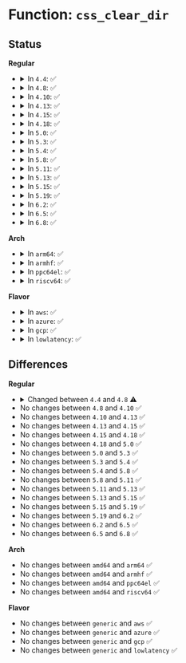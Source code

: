 # Function: <code>css_clear_dir</code>

## Status
<b>Regular</b>
<ul>
<li>
<details>
<summary>In <code>4.4</code>: ✅</summary>

```c
void css_clear_dir(struct cgroup_subsys_state *css, struct cgroup *cgrp_override);
```

**Collision:** Unique Static

**Inline:** No

**Transformation:** False

**Instances:**

```
In kernel/cgroup.c (ffffffff81113d00)
Location: kernel/cgroup.c:1439
Inline: False
Direct callers:
  - kernel/cgroup.c:rebind_subsystems
  - kernel/cgroup.c:rebind_subsystems
  - kernel/cgroup.c:kill_css
  - kernel/cgroup.c:create_css
  - kernel/cgroup.c:cgroup_subtree_control_write
  - kernel/cgroup.c:cgroup_subtree_control_write
```
**Symbols:**

```
ffffffff81113d00-ffffffff81113d68: css_clear_dir (STB_LOCAL)
```
</details>
</li>
<li>
<details>
<summary>In <code>4.8</code>: ✅</summary>

```c
void css_clear_dir(struct cgroup_subsys_state *css);
```

**Collision:** Unique Static

**Inline:** No

**Transformation:** False

**Instances:**

```
In kernel/cgroup.c (ffffffff8111bf10)
Location: kernel/cgroup.c:1499
Inline: False
Direct callers:
  - kernel/cgroup.c:kill_css
  - kernel/cgroup.c:cgroup_apply_control_disable
```
**Symbols:**

```
ffffffff8111bf10-ffffffff8111bf7b: css_clear_dir (STB_LOCAL)
```
</details>
</li>
<li>
<details>
<summary>In <code>4.10</code>: ✅</summary>

```c
void css_clear_dir(struct cgroup_subsys_state *css);
```

**Collision:** Unique Static

**Inline:** No

**Transformation:** False

**Instances:**

```
In kernel/cgroup.c (ffffffff81124250)
Location: kernel/cgroup.c:1504
Inline: False
Direct callers:
  - kernel/cgroup.c:kill_css
  - kernel/cgroup.c:cgroup_apply_control_disable
```
**Symbols:**

```
ffffffff81124250-ffffffff811242bb: css_clear_dir (STB_LOCAL)
```
</details>
</li>
<li>
<details>
<summary>In <code>4.13</code>: ✅</summary>

```c
void css_clear_dir(struct cgroup_subsys_state *css);
```

**Collision:** Unique Static

**Inline:** No

**Transformation:** False

**Instances:**

```
In kernel/cgroup/cgroup.c (ffffffff81123800)
Location: kernel/cgroup/cgroup.c:1395
Inline: False
Direct callers:
  - kernel/cgroup/cgroup.c:kill_css
  - kernel/cgroup/cgroup.c:cgroup_apply_control_disable
```
**Symbols:**

```
ffffffff81123800-ffffffff8112386c: css_clear_dir (STB_LOCAL)
```
</details>
</li>
<li>
<details>
<summary>In <code>4.15</code>: ✅</summary>

```c
void css_clear_dir(struct cgroup_subsys_state *css);
```

**Collision:** Unique Static

**Inline:** No

**Transformation:** False

**Instances:**

```
In kernel/cgroup/cgroup.c (ffffffff8112f6a0)
Location: kernel/cgroup/cgroup.c:1566
Inline: False
Direct callers:
  - kernel/cgroup/cgroup.c:kill_css
  - kernel/cgroup/cgroup.c:cgroup_apply_control_disable
```
**Symbols:**

```
ffffffff8112f6a0-ffffffff8112f70c: css_clear_dir (STB_LOCAL)
```
</details>
</li>
<li>
<details>
<summary>In <code>4.18</code>: ✅</summary>

```c
void css_clear_dir(struct cgroup_subsys_state *css);
```

**Collision:** Unique Static

**Inline:** No

**Transformation:** False

**Instances:**

```
In kernel/cgroup/cgroup.c (ffffffff8113db60)
Location: kernel/cgroup/cgroup.c:1571
Inline: False
Direct callers:
  - kernel/cgroup/cgroup.c:cgroup_destroy_locked
  - kernel/cgroup/cgroup.c:kill_css
  - kernel/cgroup/cgroup.c:cgroup_apply_control_disable
```
**Symbols:**

```
ffffffff8113db60-ffffffff8113dbfe: css_clear_dir (STB_LOCAL)
```
</details>
</li>
<li>
<details>
<summary>In <code>5.0</code>: ✅</summary>

```c
void css_clear_dir(struct cgroup_subsys_state *css);
```

**Collision:** Unique Static

**Inline:** No

**Transformation:** False

**Instances:**

```
In kernel/cgroup/cgroup.c (ffffffff81149550)
Location: kernel/cgroup/cgroup.c:1609
Inline: False
Direct callers:
  - kernel/cgroup/cgroup.c:cgroup_destroy_locked
  - kernel/cgroup/cgroup.c:kill_css
  - kernel/cgroup/cgroup.c:cgroup_apply_control_disable
```
**Symbols:**

```
ffffffff81149550-ffffffff811495ee: css_clear_dir (STB_LOCAL)
```
</details>
</li>
<li>
<details>
<summary>In <code>5.3</code>: ✅</summary>

```c
void css_clear_dir(struct cgroup_subsys_state *css);
```

**Collision:** Unique Static

**Inline:** No

**Transformation:** False

**Instances:**

```
In kernel/cgroup/cgroup.c (ffffffff81154970)
Location: kernel/cgroup/cgroup.c:1650
Inline: False
Direct callers:
  - kernel/cgroup/cgroup.c:cgroup_destroy_locked
  - kernel/cgroup/cgroup.c:kill_css
  - kernel/cgroup/cgroup.c:cgroup_apply_control_disable
```
**Symbols:**

```
ffffffff81154970-ffffffff81154a0e: css_clear_dir (STB_LOCAL)
```
</details>
</li>
<li>
<details>
<summary>In <code>5.4</code>: ✅</summary>

```c
void css_clear_dir(struct cgroup_subsys_state *css);
```

**Collision:** Unique Static

**Inline:** No

**Transformation:** False

**Instances:**

```
In kernel/cgroup/cgroup.c (ffffffff811605a0)
Location: kernel/cgroup/cgroup.c:1650
Inline: False
Direct callers:
  - kernel/cgroup/cgroup.c:cgroup_destroy_locked
  - kernel/cgroup/cgroup.c:kill_css
  - kernel/cgroup/cgroup.c:cgroup_apply_control_disable
```
**Symbols:**

```
ffffffff811605a0-ffffffff8116063e: css_clear_dir (STB_LOCAL)
```
</details>
</li>
<li>
<details>
<summary>In <code>5.8</code>: ✅</summary>

```c
void css_clear_dir(struct cgroup_subsys_state *css);
```

**Collision:** Unique Static

**Inline:** No

**Transformation:** False

**Instances:**

```
In kernel/cgroup/cgroup.c (ffffffff81171b30)
Location: kernel/cgroup/cgroup.c:1640
Inline: False
Direct callers:
  - kernel/cgroup/cgroup.c:cgroup_destroy_locked
  - kernel/cgroup/cgroup.c:cgroup_destroy_locked
  - kernel/cgroup/cgroup.c:cgroup_apply_control_disable
  - kernel/cgroup/cgroup.c:cgroup_apply_control_disable
```
**Symbols:**

```
ffffffff81171b30-ffffffff81171bce: css_clear_dir (STB_LOCAL)
```
</details>
</li>
<li>
<details>
<summary>In <code>5.11</code>: ✅</summary>

```c
void css_clear_dir(struct cgroup_subsys_state *css);
```

**Collision:** Unique Static

**Inline:** No

**Transformation:** False

**Instances:**

```
In kernel/cgroup/cgroup.c (ffffffff8116e7a0)
Location: kernel/cgroup/cgroup.c:1637
Inline: False
Direct callers:
  - kernel/cgroup/cgroup.c:cgroup_destroy_locked
  - kernel/cgroup/cgroup.c:cgroup_destroy_locked
  - kernel/cgroup/cgroup.c:cgroup_apply_control_disable
  - kernel/cgroup/cgroup.c:cgroup_apply_control_disable
```
**Symbols:**

```
ffffffff8116e7a0-ffffffff8116e83e: css_clear_dir (STB_LOCAL)
```
</details>
</li>
<li>
<details>
<summary>In <code>5.13</code>: ✅</summary>

```c
void css_clear_dir(struct cgroup_subsys_state *css);
```

**Collision:** Unique Static

**Inline:** No

**Transformation:** False

**Instances:**

```
In kernel/cgroup/cgroup.c (ffffffff8116f5d0)
Location: kernel/cgroup/cgroup.c:1638
Inline: False
Direct callers:
  - kernel/cgroup/cgroup.c:cgroup_destroy_locked
  - kernel/cgroup/cgroup.c:cgroup_destroy_locked
  - kernel/cgroup/cgroup.c:cgroup_apply_control_disable
  - kernel/cgroup/cgroup.c:cgroup_apply_control_disable
```
**Symbols:**

```
ffffffff8116f5d0-ffffffff8116f66d: css_clear_dir (STB_LOCAL)
```
</details>
</li>
<li>
<details>
<summary>In <code>5.15</code>: ✅</summary>

```c
void css_clear_dir(struct cgroup_subsys_state *css);
```

**Collision:** Unique Static

**Inline:** No

**Transformation:** False

**Instances:**

```
In kernel/cgroup/cgroup.c (ffffffff811957e0)
Location: kernel/cgroup/cgroup.c:1669
Inline: False
Direct callers:
  - kernel/cgroup/cgroup.c:cgroup_destroy_locked
  - kernel/cgroup/cgroup.c:cgroup_destroy_locked
  - kernel/cgroup/cgroup.c:cgroup_apply_control_disable
  - kernel/cgroup/cgroup.c:cgroup_apply_control_disable
```
**Symbols:**

```
ffffffff811957e0-ffffffff8119587d: css_clear_dir (STB_LOCAL)
```
</details>
</li>
<li>
<details>
<summary>In <code>5.19</code>: ✅</summary>

```c
void css_clear_dir(struct cgroup_subsys_state *css);
```

**Collision:** Unique Static

**Inline:** No

**Transformation:** False

**Instances:**

```
In kernel/cgroup/cgroup.c (ffffffff811c1ff0)
Location: kernel/cgroup/cgroup.c:1672
Inline: False
Direct callers:
  - kernel/cgroup/cgroup.c:cgroup_destroy_locked
  - kernel/cgroup/cgroup.c:cgroup_destroy_locked
  - kernel/cgroup/cgroup.c:cgroup_apply_control_disable
  - kernel/cgroup/cgroup.c:cgroup_apply_control_disable
```
**Symbols:**

```
ffffffff811c1ff0-ffffffff811c20a9: css_clear_dir (STB_LOCAL)
```
</details>
</li>
<li>
<details>
<summary>In <code>6.2</code>: ✅</summary>

```c
void css_clear_dir(struct cgroup_subsys_state *css);
```

**Collision:** Unique Static

**Inline:** No

**Transformation:** False

**Instances:**

```
In kernel/cgroup/cgroup.c (ffffffff812084c0)
Location: kernel/cgroup/cgroup.c:1706
Inline: False
Direct callers:
  - kernel/cgroup/cgroup.c:cgroup_destroy_locked
  - kernel/cgroup/cgroup.c:cgroup_destroy_locked
  - kernel/cgroup/cgroup.c:cgroup_apply_control_disable
  - kernel/cgroup/cgroup.c:cgroup_apply_control_disable
```
**Symbols:**

```
ffffffff812084c0-ffffffff812085a2: css_clear_dir (STB_LOCAL)
```
</details>
</li>
<li>
<details>
<summary>In <code>6.5</code>: ✅</summary>

```c
void css_clear_dir(struct cgroup_subsys_state *css);
```

**Collision:** Unique Static

**Inline:** No

**Transformation:** False

**Instances:**

```
In kernel/cgroup/cgroup.c (ffffffff8121dc60)
Location: kernel/cgroup/cgroup.c:1700
Inline: False
Direct callers:
  - kernel/cgroup/cgroup.c:cgroup_destroy_locked
  - kernel/cgroup/cgroup.c:cgroup_destroy_locked
  - kernel/cgroup/cgroup.c:cgroup_apply_control_disable
  - kernel/cgroup/cgroup.c:cgroup_apply_control_disable
```
**Symbols:**

```
ffffffff8121dc60-ffffffff8121dd42: css_clear_dir (STB_LOCAL)
```
</details>
</li>
<li>
<details>
<summary>In <code>6.8</code>: ✅</summary>

```c
void css_clear_dir(struct cgroup_subsys_state *css);
```

**Collision:** Unique Static

**Inline:** No

**Transformation:** False

**Instances:**

```
In kernel/cgroup/cgroup.c (ffffffff812358d0)
Location: kernel/cgroup/cgroup.c:1695
Inline: False
Direct callers:
  - kernel/cgroup/cgroup.c:cgroup_destroy_locked
  - kernel/cgroup/cgroup.c:cgroup_destroy_locked
  - kernel/cgroup/cgroup.c:cgroup_apply_control_disable
  - kernel/cgroup/cgroup.c:cgroup_apply_control_disable
```
**Symbols:**

```
ffffffff812358d0-ffffffff812359b2: css_clear_dir (STB_LOCAL)
```
</details>
</li>
</ul>
<b>Arch</b>
<ul>
<li>
<details>
<summary>In <code>arm64</code>: ✅</summary>

```c
void css_clear_dir(struct cgroup_subsys_state *css);
```

**Collision:** Unique Static

**Inline:** No

**Transformation:** False

**Instances:**

```
In kernel/cgroup/cgroup.c (ffff8000101d1120)
Location: kernel/cgroup/cgroup.c:1650
Inline: False
Direct callers:
  - kernel/cgroup/cgroup.c:cgroup_destroy_locked
  - kernel/cgroup/cgroup.c:kill_css
  - kernel/cgroup/cgroup.c:cgroup_apply_control_disable
```
**Symbols:**

```
ffff8000101d1120-ffff8000101d11ec: css_clear_dir (STB_LOCAL)
```
</details>
</li>
<li>
<details>
<summary>In <code>armhf</code>: ✅</summary>

```c
void css_clear_dir(struct cgroup_subsys_state *css);
```

**Collision:** Unique Static

**Inline:** No

**Transformation:** False

**Instances:**

```
In kernel/cgroup/cgroup.c (c0412838)
Location: kernel/cgroup/cgroup.c:1650
Inline: False
Direct callers:
  - kernel/cgroup/cgroup.c:cgroup_destroy_locked
  - kernel/cgroup/cgroup.c:kill_css
  - kernel/cgroup/cgroup.c:cgroup_apply_control_disable
```
**Symbols:**

```
c0412838-c04128e4: css_clear_dir (STB_LOCAL)
```
</details>
</li>
<li>
<details>
<summary>In <code>ppc64el</code>: ✅</summary>

```c
void css_clear_dir(struct cgroup_subsys_state *css);
```

**Collision:** Unique Static

**Inline:** No

**Transformation:** False

**Instances:**

```
In kernel/cgroup/cgroup.c (c00000000023bab0)
Location: kernel/cgroup/cgroup.c:1650
Inline: False
Direct callers:
  - kernel/cgroup/cgroup.c:cgroup_destroy_locked
  - kernel/cgroup/cgroup.c:kill_css
  - kernel/cgroup/cgroup.c:cgroup_apply_control_disable
```
**Symbols:**

```
c00000000023bab0-c00000000023bbac: css_clear_dir (STB_LOCAL)
```
</details>
</li>
<li>
<details>
<summary>In <code>riscv64</code>: ✅</summary>

```c
void css_clear_dir(struct cgroup_subsys_state *css);
```

**Collision:** Unique Static

**Inline:** No

**Transformation:** False

**Instances:**

```
In kernel/cgroup/cgroup.c (ffffffe00014afce)
Location: kernel/cgroup/cgroup.c:1650
Inline: False
Direct callers:
  - kernel/cgroup/cgroup.c:cgroup_destroy_locked
  - kernel/cgroup/cgroup.c:kill_css
  - kernel/cgroup/cgroup.c:cgroup_apply_control_disable
```
**Symbols:**

```
ffffffe00014afce-ffffffe00014b076: css_clear_dir (STB_LOCAL)
```
</details>
</li>
</ul>
<b>Flavor</b>
<ul>
<li>
<details>
<summary>In <code>aws</code>: ✅</summary>

```c
void css_clear_dir(struct cgroup_subsys_state *css);
```

**Collision:** Unique Static

**Inline:** No

**Transformation:** False

**Instances:**

```
In kernel/cgroup/cgroup.c (ffffffff81158bc0)
Location: kernel/cgroup/cgroup.c:1650
Inline: False
Direct callers:
  - kernel/cgroup/cgroup.c:cgroup_destroy_locked
  - kernel/cgroup/cgroup.c:kill_css
  - kernel/cgroup/cgroup.c:cgroup_apply_control_disable
```
**Symbols:**

```
ffffffff81158bc0-ffffffff81158c5e: css_clear_dir (STB_LOCAL)
```
</details>
</li>
<li>
<details>
<summary>In <code>azure</code>: ✅</summary>

```c
void css_clear_dir(struct cgroup_subsys_state *css);
```

**Collision:** Unique Static

**Inline:** No

**Transformation:** False

**Instances:**

```
In kernel/cgroup/cgroup.c (ffffffff8114bdb0)
Location: kernel/cgroup/cgroup.c:1650
Inline: False
Direct callers:
  - kernel/cgroup/cgroup.c:cgroup_destroy_locked
  - kernel/cgroup/cgroup.c:kill_css
  - kernel/cgroup/cgroup.c:cgroup_apply_control_disable
```
**Symbols:**

```
ffffffff8114bdb0-ffffffff8114be4e: css_clear_dir (STB_LOCAL)
```
</details>
</li>
<li>
<details>
<summary>In <code>gcp</code>: ✅</summary>

```c
void css_clear_dir(struct cgroup_subsys_state *css);
```

**Collision:** Unique Static

**Inline:** No

**Transformation:** False

**Instances:**

```
In kernel/cgroup/cgroup.c (ffffffff81156990)
Location: kernel/cgroup/cgroup.c:1650
Inline: False
Direct callers:
  - kernel/cgroup/cgroup.c:cgroup_destroy_locked
  - kernel/cgroup/cgroup.c:kill_css
  - kernel/cgroup/cgroup.c:cgroup_apply_control_disable
```
**Symbols:**

```
ffffffff81156990-ffffffff81156a2e: css_clear_dir (STB_LOCAL)
```
</details>
</li>
<li>
<details>
<summary>In <code>lowlatency</code>: ✅</summary>

```c
void css_clear_dir(struct cgroup_subsys_state *css);
```

**Collision:** Unique Static

**Inline:** No

**Transformation:** False

**Instances:**

```
In kernel/cgroup/cgroup.c (ffffffff81161d60)
Location: kernel/cgroup/cgroup.c:1650
Inline: False
Direct callers:
  - kernel/cgroup/cgroup.c:cgroup_destroy_locked
  - kernel/cgroup/cgroup.c:kill_css
  - kernel/cgroup/cgroup.c:cgroup_apply_control_disable
```
**Symbols:**

```
ffffffff81161d60-ffffffff81161dfe: css_clear_dir (STB_LOCAL)
```
</details>
</li>
</ul>

## Differences
<b>Regular</b>
<ul>
<li>
<details>
<summary>Changed between <code>4.4</code> and <code>4.8</code> ⚠️</summary>
<ul>
<li>
<b>Param removed. </b>
<code>struct cgroup *cgrp_override</code>
</li>
</ul>
</details>
</li>
<li>
No changes between <code>4.8</code> and <code>4.10</code> ✅
</li>
<li>
No changes between <code>4.10</code> and <code>4.13</code> ✅
</li>
<li>
No changes between <code>4.13</code> and <code>4.15</code> ✅
</li>
<li>
No changes between <code>4.15</code> and <code>4.18</code> ✅
</li>
<li>
No changes between <code>4.18</code> and <code>5.0</code> ✅
</li>
<li>
No changes between <code>5.0</code> and <code>5.3</code> ✅
</li>
<li>
No changes between <code>5.3</code> and <code>5.4</code> ✅
</li>
<li>
No changes between <code>5.4</code> and <code>5.8</code> ✅
</li>
<li>
No changes between <code>5.8</code> and <code>5.11</code> ✅
</li>
<li>
No changes between <code>5.11</code> and <code>5.13</code> ✅
</li>
<li>
No changes between <code>5.13</code> and <code>5.15</code> ✅
</li>
<li>
No changes between <code>5.15</code> and <code>5.19</code> ✅
</li>
<li>
No changes between <code>5.19</code> and <code>6.2</code> ✅
</li>
<li>
No changes between <code>6.2</code> and <code>6.5</code> ✅
</li>
<li>
No changes between <code>6.5</code> and <code>6.8</code> ✅
</li>
</ul>
<b>Arch</b>
<ul>
<li>
No changes between <code>amd64</code> and <code>arm64</code> ✅
</li>
<li>
No changes between <code>amd64</code> and <code>armhf</code> ✅
</li>
<li>
No changes between <code>amd64</code> and <code>ppc64el</code> ✅
</li>
<li>
No changes between <code>amd64</code> and <code>riscv64</code> ✅
</li>
</ul>
<b>Flavor</b>
<ul>
<li>
No changes between <code>generic</code> and <code>aws</code> ✅
</li>
<li>
No changes between <code>generic</code> and <code>azure</code> ✅
</li>
<li>
No changes between <code>generic</code> and <code>gcp</code> ✅
</li>
<li>
No changes between <code>generic</code> and <code>lowlatency</code> ✅
</li>
</ul>
